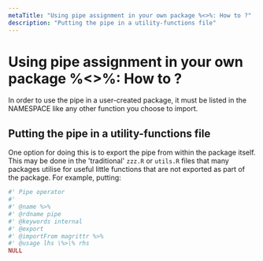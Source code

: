 ```yaml
---
metaTitle: "Using pipe assignment in your own package %<>%: How to ?"
description: "Putting the pipe in a utility-functions file"
---
```


# Using pipe assignment in your own package %<>%: How to ?


In order to use the pipe in a user-created package, it must be listed in the NAMESPACE like any other function you choose to import.



## Putting the pipe in a utility-functions file


One option for doing this is to export the pipe from within the package itself. This may be done in the 'traditional' `zzz.R` or `utils.R` files that many packages utilise for useful little functions that are not exported as part of the package. For example, putting:

```r
#' Pipe operator
#'
#' @name %>%
#' @rdname pipe
#' @keywords internal
#' @export
#' @importFrom magrittr %>%
#' @usage lhs \%>\% rhs
NULL

```

